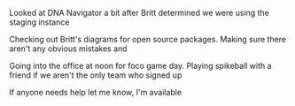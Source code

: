 Looked at DNA Navigator a bit after Britt determined we were using the staging instance

Checking out Britt's diagrams for open source packages. Making sure there aren't any obvious mistakes and 

Going into the office at noon for foco game day. Playing spikeball with a friend if we aren't the only team who signed up

If anyone needs help let me know, I'm available